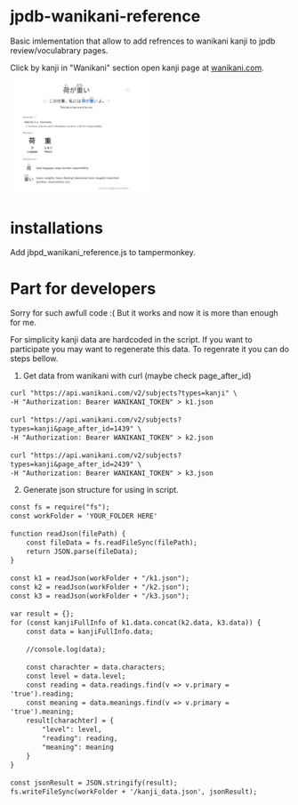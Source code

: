 # jpdb-wanikani-reference

Basic imlementation that allow to add refrences to wanikani kanji to jpdb review/voculabrary pages.

Click by kanji in "Wanikani" section open kanji page at [wanikani.com](https://www.wanikani.com/).

<img src="review_example.jpg" width="50%" height="50%">

# installations

Add jbpd_wanikani_reference.js to tampermonkey.

# Part for developers
Sorry for such awfull code :( But it works and now it is more than enough for me.

For simplicity kanji data are hardcoded in the script. 
If you want to participate you may want to regenerate this data.
To regenrate it you can do steps bellow.
1) Get data from wanikani with curl (maybe check page_after_id)
```
curl "https://api.wanikani.com/v2/subjects?types=kanji" \
-H "Authorization: Bearer WANIKANI_TOKEN" > k1.json

curl "https://api.wanikani.com/v2/subjects?types=kanji&page_after_id=1439" \
-H "Authorization: Bearer WANIKANI_TOKEN" > k2.json

curl "https://api.wanikani.com/v2/subjects?types=kanji&page_after_id=2439" \
-H "Authorization: Bearer WANIKANI_TOKEN" > k3.json
```
2) Generate json structure for using in script.
```
const fs = require("fs");
const workFolder = 'YOUR_FOLDER HERE'

function readJson(filePath) {
    const fileData = fs.readFileSync(filePath);
    return JSON.parse(fileData);
}

const k1 = readJson(workFolder + "/k1.json");
const k2 = readJson(workFolder + "/k2.json");
const k3 = readJson(workFolder + "/k3.json");

var result = {};
for (const kanjiFullInfo of k1.data.concat(k2.data, k3.data)) {
    const data = kanjiFullInfo.data;

    //console.log(data);

    const charachter = data.characters;
    const level = data.level;
    const reading = data.readings.find(v => v.primary = 'true').reading;
    const meaning = data.meanings.find(v => v.primary = 'true').meaning;
    result[charachter] = {
        "level": level,
        "reading": reading,
        "meaning": meaning
    }
}

const jsonResult = JSON.stringify(result);
fs.writeFileSync(workFolder + '/kanji_data.json', jsonResult);
```

